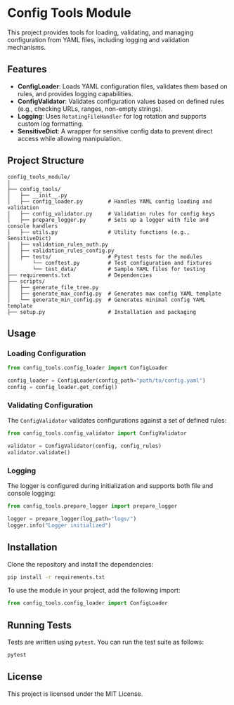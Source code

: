 # Config Tools Module

This project provides tools for loading, validating, and managing configuration from YAML files, including logging and validation mechanisms.

## Features

- **ConfigLoader**: Loads YAML configuration files, validates them based on rules, and provides logging capabilities.
- **ConfigValidator**: Validates configuration values based on defined rules (e.g., checking URLs, ranges, non-empty strings).
- **Logging**: Uses `RotatingFileHandler` for log rotation and supports custom log formatting.
- **SensitiveDict**: A wrapper for sensitive config data to prevent direct access while allowing manipulation.

## Project Structure

```
config_tools_module/
│
├── config_tools/
│   ├── __init__.py
│   ├── config_loader.py        # Handles YAML config loading and validation
│   ├── config_validator.py     # Validation rules for config keys
│   ├── prepare_logger.py       # Sets up a logger with file and console handlers
│   ├── utils.py                # Utility functions (e.g., SensitiveDict)
│   ├── validation_rules_auth.py
│   ├── validation_rules_config.py
│   ├── tests/                  # Pytest tests for the modules
│       └── conftest.py         # Test configuration and fixtures
│       └── test_data/          # Sample YAML files for testing
├── requirements.txt            # Dependencies
├── scripts/
│   ├── generate_file_tree.py
│   ├── generate_max_config.py  # Generates max config YAML template
│   └── generate_min_config.py  # Generates minimal config YAML template
├── setup.py                    # Installation and packaging
```

## Usage

### Loading Configuration

```python
from config_tools.config_loader import ConfigLoader

config_loader = ConfigLoader(config_path="path/to/config.yaml")
config = config_loader.get_config()
```

### Validating Configuration

The `ConfigValidator` validates configurations against a set of defined rules:

```python
from config_tools.config_validator import ConfigValidator

validator = ConfigValidator(config, config_rules)
validator.validate()
```

### Logging

The logger is configured during initialization and supports both file and console logging:

```python
from config_tools.prepare_logger import prepare_logger

logger = prepare_logger(log_path="logs/")
logger.info("Logger initialized")
```

## Installation

Clone the repository and install the dependencies:

```bash
pip install -r requirements.txt
```

To use the module in your project, add the following import:

```python
from config_tools.config_loader import ConfigLoader
```

## Running Tests

Tests are written using `pytest`. You can run the test suite as follows:

```bash
pytest
```

## License
This project is licensed under the MIT License.